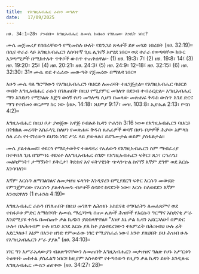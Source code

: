 ```yaml
---
title:  የእግዚአብሔር ራሱን መግለጥ
date:   17/09/2025
---
```


`ዘፀ. 34:1–28ን ያንብቡ። እግዚአብሔር ለሙሴ ክብሩን የገለጠው እንዴት ነበር?`

ሙሴ መጀመሪያ የሰበራቸውን የሚመስሉ ሁለት የድንጋይ ጽላቶች ይዞ መሄድ ነበረበት (ዘፀ. 32:19)። በሲና ተራራ ላይ እግዚአብሔርን ለሰባተኛ ጊዜ ሊገናኝ እየሄደ ነበር። ወደ ተራራ የወጣባቸው ክቡር አጋጣሚዎች በሚከተሉት ጥቅሶች ውስጥ ተጠቅሰዋል፡- (1) ዘፀ. 19:3፣ 7፤ (2) ዘፀ. 19:8፣ 14፤ (3) ዘፀ. 19:20፣ 25፤ (4) ዘፀ. 20:21፣ ዘፀ. 24:3፤ (5) ዘፀ. 24:9፣ 12–18፤ ዘፀ. 32:15፤ (6) ዘፀ. 32:30፣ 31። ሙሴ ወደ ተራራው መውጣት የጀመረው በማለዳ ነበር።

አሁን ሙሴ ባለ ግርማውን የእግዚአብሔርን ባህርይ ለመረዳት ተዘጋጅቷል። የእግዚአብሔር ባህርይ ውበት እግዚአብሔር ራሱን በገለጠበት በዚህ የሚያምር መገለጥ በደንብ ተብራርቷል። እግዚአብሔር ማን እንደሆነ የሚገልጽ እጅግ ወሳኝ የሆነ መግለጫ ሲሆን በመላው መጽሐፍ ቅዱስ ውስጥ እንደ ድርና ማግ የተሸመነ ወርቃማ ክር ነው (ዘሁ. 14:18፣ ነህምያ 9:17፣ መዝ. 103:8፣ ኢዮኤል 2:13፣ ዮናስ 4:2)።

እግዚአብሔር በዚህ ቦታ ያወጀው አዋጅ የብሉይ ኪዳን ዮሐንስ 3:16 ነው። የእግዚአብሔርን ባህርይ በትክክል መረዳት አስፈላጊ ስለሆነ የመጽሐፍ ቅዱስ ጸሐፊዎች ወሳኝ በሆኑ ቦታዎች ሕያው አምላክ ስለ ራሱ የተናገረውን ይህንኑ ነገር ሥራ ላይ ያውላሉ፣ ይደግሙታል ወይም ያስፋፉታል።

ሙሴ ያልተለመደ፣ ተደርጎ የማይታወቅና ተወዳዳሪ የሌለውን የእግዚአብሔርን ስም ማብራሪያ በተቀበለ ጊዜ በግምባሩ ተደፍቶ ለእግዚአብሔር ሰገደ። የእግዚአብሔርን ፍቅር፣ ጸጋ፣ ርኅራኄ፣ መልካምነት፣ ታማኝነት፣ ይቅርታ፣ ቅድስና እና ፍትሃዊነት ጭላንጭል ስናገኝ እኛም ደግሞ ወደ እርሱ እንሳባለን።

እኛም እርሱን ለማገልገልና ለመታዘዝ ፍላጎት እንዲኖረን በሚያደርግ ፍቅር እርሱን መውደድ የምንጀምረው የእርሱን ያልተለመዱ ብቃቶች ስናይና ስናደንቅ ነው። እርሱ ስለወደደን እኛም እንወደዋለን (1 ዮሐንስ 4:19)።

እግዚአብሔር ራሱን በገለጠበት በዚህ መገለጥ ለሕዝቡ አስደናቂ ተግባራትን ለመፈጸምና ወደ ተስፋይቱ ምድር ለማስገባት ለሙሴ ማረጋገጫ ሰጠ። ሌሎች ሕዝቦች የእርሱን ግርማና አስደናቂ ሥራ እንደሚያዩ ተስፋ በመስጠት ቃል ኪዳኑን ያድስላቸዋል። "እነሆ እኔ ቃል ኪዳን አደርጋለሁ፤ በምድር ሁሉ፥ በአሕዛብም ሁሉ ዘንድ እንደ እርሱ ያለ ከቶ ያልተደረገውን ተአምራት በሕዝብህ ሁሉ ፊት አደርጋለሁ፤ እኔም በአንተ ዘንድ የምሠራው ነገር የሚያስፈራ ነውና አንተ ያለህበት ይህ ሕዝብ ሁሉ የእግዚአብሔርን ሥራ ያያል" (ዘፀ. 34:10)።

ነገር ግን እሥራኤላውያን ብልጽግናቸውን ለመጠበቅ እግዚአብሔርን መታዘዝና ግልጽ የሆኑ አሥርቱን ትዕዛዛት መከተል ያስፈልግ ነበር። ከዚያም አስቀድሞ የተጣሰውን የዚያን ቃል ኪዳን ይዘት እንዲጽፍ እግዚአብሔር ሙሴን ጠየቀው (ዘፀ. 34:27፣ 28)።

